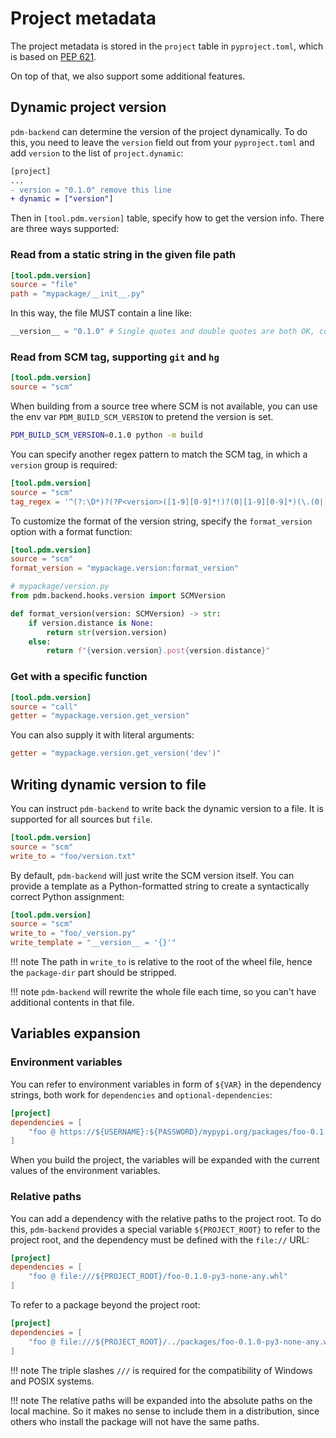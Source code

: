 # Project metadata

The project metadata is stored in the `project` table in `pyproject.toml`, which is based on [PEP 621](https://peps.python.org/pep-0621/).

On top of that, we also support some additional features.

## Dynamic project version

`pdm-backend` can determine the version of the project dynamically. To do this, you need to leave the `version` field out from your `pyproject.toml` and add `version` to the list of `project.dynamic`:

```diff
[project]
...
- version = "0.1.0" remove this line
+ dynamic = ["version"]
```

Then in `[tool.pdm.version]` table, specify how to get the version info. There are three ways supported:

### Read from a static string in the given file path

```toml
[tool.pdm.version]
source = "file"
path = "mypackage/__init__.py"
```

In this way, the file MUST contain a line like:

```python
__version__ = "0.1.0" # Single quotes and double quotes are both OK, comments are allowed.
```

### Read from SCM tag, supporting `git` and `hg`

```toml
[tool.pdm.version]
source = "scm"
```

When building from a source tree where SCM is not available, you can use the env var `PDM_BUILD_SCM_VERSION` to pretend the version is set.

```bash
PDM_BUILD_SCM_VERSION=0.1.0 python -m build
```

You can specify another regex pattern to match the SCM tag, in which a `version` group is required:

```toml
[tool.pdm.version]
source = "scm"
tag_regex = '^(?:\D*)?(?P<version>([1-9][0-9]*!)?(0|[1-9][0-9]*)(\.(0|[1-9][0-9]*))*((a|b|c|rc)(0|[1-9][0-9]*))?(\.post(0|[1-9][0-9]*))?(\.dev(0|[1-9][0-9]*))?$)$'
```

To customize the format of the version string, specify the `format_version` option with a format function:

```toml
[tool.pdm.version]
source = "scm"
format_version = "mypackage.version:format_version"
```

```python
# mypackage/version.py
from pdm.backend.hooks.version import SCMVersion

def format_version(version: SCMVersion) -> str:
    if version.distance is None:
        return str(version.version)
    else:
        return f"{version.version}.post{version.distance}"
```

### Get with a specific function

```toml
[tool.pdm.version]
source = "call"
getter = "mypackage.version.get_version"
```

You can also supply it with literal arguments:

```toml
getter = "mypackage.version.get_version('dev')"
```

## Writing dynamic version to file

You can instruct `pdm-backend` to write back the dynamic version to a file. It is supported for all sources but `file`.

```toml
[tool.pdm.version]
source = "scm"
write_to = "foo/version.txt"
```

By default, `pdm-backend` will just write the SCM version itself.
You can provide a template as a Python-formatted string to create a syntactically correct Python assignment:

```toml
[tool.pdm.version]
source = "scm"
write_to = "foo/_version.py"
write_template = "__version__ = '{}'"
```

!!! note
    The path in `write_to` is relative to the root of the wheel file, hence the `package-dir` part should be stripped.

!!! note
    `pdm-backend` will rewrite the whole file each time, so you can't have additional contents in that file.

## Variables expansion

### Environment variables

You can refer to environment variables in form of `${VAR}` in the dependency strings, both work for `dependencies` and `optional-dependencies`:

```toml
[project]
dependencies = [
    "foo @ https://${USERNAME}:${PASSWORD}/mypypi.org/packages/foo-0.1.0-py3-none-any.whl"
]
```

When you build the project, the variables will be expanded with the current values of the environment variables.

### Relative paths

You can add a dependency with the relative paths to the project root. To do this, `pdm-backend` provides a special variable `${PROJECT_ROOT}`
to refer to the project root, and the dependency must be defined with the `file://` URL:

```toml
[project]
dependencies = [
    "foo @ file:///${PROJECT_ROOT}/foo-0.1.0-py3-none-any.whl"
]
```

To refer to a package beyond the project root:

```toml
[project]
dependencies = [
    "foo @ file:///${PROJECT_ROOT}/../packages/foo-0.1.0-py3-none-any.whl"
]
```

!!! note
    The triple slashes `///` is required for the compatibility of Windows and POSIX systems.

!!! note
    The relative paths will be expanded into the absolute paths on the local machine. So it makes no sense to include them in a distribution, since others who install the package will not have the same paths.

